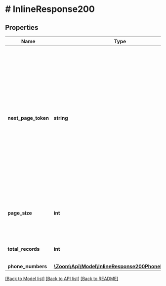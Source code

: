 # # InlineResponse200

## Properties

Name | Type | Description | Notes
------------ | ------------- | ------------- | -------------
**next_page_token** | **string** | The next page token is used to paginate through large result sets. A next page token will be returned whenever the set of available results exceeds the current page size. The expiration period for this token is 15 minutes.) | [optional] 
**page_size** | **int** | The number of records returned within a single API call. | [optional] 
**total_records** | **int** | The total number of records returned. | [optional] 
**phone_numbers** | [**\Zoom\Api\Model\InlineResponse200PhoneNumbers[]**](InlineResponse200PhoneNumbers.md) |  | [optional] 

[[Back to Model list]](../../README.md#documentation-for-models) [[Back to API list]](../../README.md#documentation-for-api-endpoints) [[Back to README]](../../README.md)


